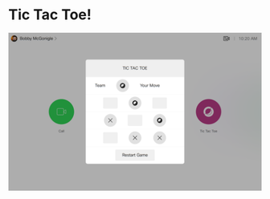 # Tic Tac Toe!

![PartiallyFilledBoard](https://github.com/Bobby-McGonigle/Cisco-RoomDevice-Macro-Projects-Examples/blob/master/Games/TicTacToe/images/05_BoardFilling.png)

